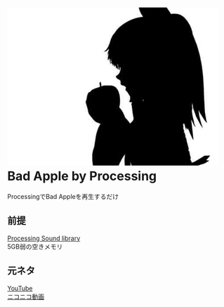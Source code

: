 ![Bad Apple](./Bad_Apple/data/99.jpg)  
Bad Apple by Processing
====
ProcessingでBad Appleを再生するだけ
## 前提
[Processing Sound library](https://processing.org/reference/libraries/sound/)  
5GB弱の空きメモリ
## 元ネタ
[YouTube](https://www.youtube.com/watch?v=FtutLA63Cp8)  
[ニコニコ動画](https://www.nicovideo.jp/watch/sm8628149)  
